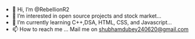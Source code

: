 - 👋 Hi, I’m @RebellionR2
- 👀 I’m interested in open source projects and stock market...
- 🌱 I’m currently learning C++,DSA, HTML, CSS, and Javascript...
- 📫 How to reach me ... Mail me on shubhamdubey240620@gmail.com

<!---
RebellionR2/RebellionR2 is a ✨ special ✨ repository because its `README.md` (this file) appears on your GitHub profile.
You can click the Preview link to take a look at your changes.
--->
